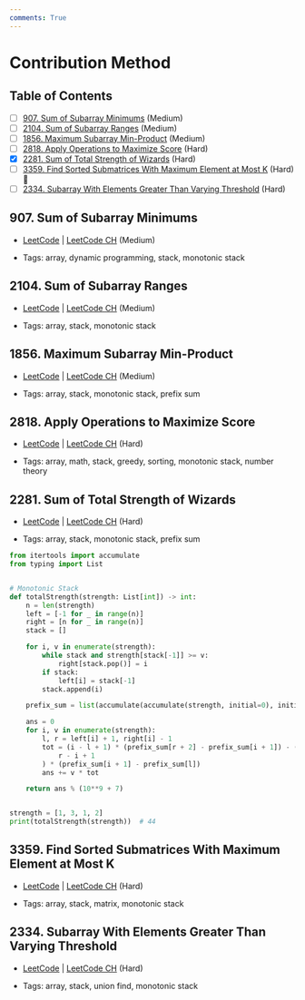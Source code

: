 ```yaml
---
comments: True
---
```


# Contribution Method

## Table of Contents

- [ ] [907. Sum of Subarray Minimums](https://leetcode.cn/problems/sum-of-subarray-minimums/) (Medium)
- [ ] [2104. Sum of Subarray Ranges](https://leetcode.cn/problems/sum-of-subarray-ranges/) (Medium)
- [ ] [1856. Maximum Subarray Min-Product](https://leetcode.cn/problems/maximum-subarray-min-product/) (Medium)
- [ ] [2818. Apply Operations to Maximize Score](https://leetcode.cn/problems/apply-operations-to-maximize-score/) (Hard)
- [x] [2281. Sum of Total Strength of Wizards](https://leetcode.cn/problems/sum-of-total-strength-of-wizards/) (Hard)
- [ ] [3359. Find Sorted Submatrices With Maximum Element at Most K](https://leetcode.cn/problems/find-sorted-submatrices-with-maximum-element-at-most-k/) (Hard) 👑
- [ ] [2334. Subarray With Elements Greater Than Varying Threshold](https://leetcode.cn/problems/subarray-with-elements-greater-than-varying-threshold/) (Hard)

## 907. Sum of Subarray Minimums

-   [LeetCode](https://leetcode.com/problems/sum-of-subarray-minimums/) | [LeetCode CH](https://leetcode.cn/problems/sum-of-subarray-minimums/) (Medium)

-   Tags: array, dynamic programming, stack, monotonic stack

## 2104. Sum of Subarray Ranges

-   [LeetCode](https://leetcode.com/problems/sum-of-subarray-ranges/) | [LeetCode CH](https://leetcode.cn/problems/sum-of-subarray-ranges/) (Medium)

-   Tags: array, stack, monotonic stack

## 1856. Maximum Subarray Min-Product

-   [LeetCode](https://leetcode.com/problems/maximum-subarray-min-product/) | [LeetCode CH](https://leetcode.cn/problems/maximum-subarray-min-product/) (Medium)

-   Tags: array, stack, monotonic stack, prefix sum

## 2818. Apply Operations to Maximize Score

-   [LeetCode](https://leetcode.com/problems/apply-operations-to-maximize-score/) | [LeetCode CH](https://leetcode.cn/problems/apply-operations-to-maximize-score/) (Hard)

-   Tags: array, math, stack, greedy, sorting, monotonic stack, number theory

## 2281. Sum of Total Strength of Wizards

-   [LeetCode](https://leetcode.com/problems/sum-of-total-strength-of-wizards/) | [LeetCode CH](https://leetcode.cn/problems/sum-of-total-strength-of-wizards/) (Hard)

-   Tags: array, stack, monotonic stack, prefix sum

```python title="2281. Sum of Total Strength of Wizards - Python Solution"
from itertools import accumulate
from typing import List


# Monotonic Stack
def totalStrength(strength: List[int]) -> int:
    n = len(strength)
    left = [-1 for _ in range(n)]
    right = [n for _ in range(n)]
    stack = []

    for i, v in enumerate(strength):
        while stack and strength[stack[-1]] >= v:
            right[stack.pop()] = i
        if stack:
            left[i] = stack[-1]
        stack.append(i)

    prefix_sum = list(accumulate(accumulate(strength, initial=0), initial=0))

    ans = 0
    for i, v in enumerate(strength):
        l, r = left[i] + 1, right[i] - 1
        tot = (i - l + 1) * (prefix_sum[r + 2] - prefix_sum[i + 1]) - (
            r - i + 1
        ) * (prefix_sum[i + 1] - prefix_sum[l])
        ans += v * tot

    return ans % (10**9 + 7)


strength = [1, 3, 1, 2]
print(totalStrength(strength))  # 44

```

## 3359. Find Sorted Submatrices With Maximum Element at Most K

-   [LeetCode](https://leetcode.com/problems/find-sorted-submatrices-with-maximum-element-at-most-k/) | [LeetCode CH](https://leetcode.cn/problems/find-sorted-submatrices-with-maximum-element-at-most-k/) (Hard)

-   Tags: array, stack, matrix, monotonic stack

## 2334. Subarray With Elements Greater Than Varying Threshold

-   [LeetCode](https://leetcode.com/problems/subarray-with-elements-greater-than-varying-threshold/) | [LeetCode CH](https://leetcode.cn/problems/subarray-with-elements-greater-than-varying-threshold/) (Hard)

-   Tags: array, stack, union find, monotonic stack
